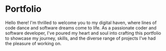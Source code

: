 # Portfolio
Hello there! I'm thrilled to welcome you to my digital haven, where lines of code dance and software dreams come to life. As a passionate coder and software developer, I've poured my heart and soul into crafting this portfolio to showcase my journey, skills, and the diverse range of projects I've had the pleasure of working on.
